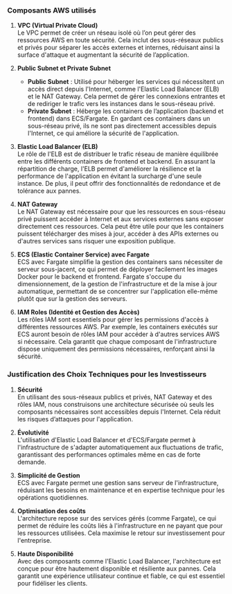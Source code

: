 ### Composants AWS utilisés

1. **VPC (Virtual Private Cloud)**  
   Le VPC permet de créer un réseau isolé où l’on peut gérer des ressources AWS en toute sécurité. Cela inclut des sous-réseaux publics et privés pour séparer les accès externes et internes, réduisant ainsi la surface d'attaque et augmentant la sécurité de l’application.

2. **Public Subnet et Private Subnet**  
   - **Public Subnet** : Utilisé pour héberger les services qui nécessitent un accès direct depuis l'Internet, comme l'Elastic Load Balancer (ELB) et le NAT Gateway. Cela permet de gérer les connexions entrantes et de rediriger le trafic vers les instances dans le sous-réseau privé.
   - **Private Subnet** : Héberge les containers de l’application (backend et frontend) dans ECS/Fargate. En gardant ces containers dans un sous-réseau privé, ils ne sont pas directement accessibles depuis l'Internet, ce qui améliore la sécurité de l'application.

3. **Elastic Load Balancer (ELB)**  
   Le rôle de l'ELB est de distribuer le trafic réseau de manière équilibrée entre les différents containers de frontend et backend. En assurant la répartition de charge, l'ELB permet d'améliorer la résilience et la performance de l'application en évitant la surcharge d'une seule instance. De plus, il peut offrir des fonctionnalités de redondance et de tolérance aux pannes.

4. **NAT Gateway**  
   Le NAT Gateway est nécessaire pour que les ressources en sous-réseau privé puissent accéder à Internet et aux services externes sans exposer directement ces ressources. Cela peut être utile pour que les containers puissent télécharger des mises à jour, accéder à des APIs externes ou d'autres services sans risquer une exposition publique.

5. **ECS (Elastic Container Service) avec Fargate**  
   ECS avec Fargate simplifie la gestion des containers sans nécessiter de serveur sous-jacent, ce qui permet de déployer facilement les images Docker pour le backend et frontend. Fargate s'occupe du dimensionnement, de la gestion de l'infrastructure et de la mise à jour automatique, permettant de se concentrer sur l'application elle-même plutôt que sur la gestion des serveurs.

6. **IAM Roles (Identité et Gestion des Accès)**  
   Les rôles IAM sont essentiels pour gérer les permissions d'accès à différentes ressources AWS. Par exemple, les containers exécutés sur ECS auront besoin de rôles IAM pour accéder à d'autres services AWS si nécessaire. Cela garantit que chaque composant de l'infrastructure dispose uniquement des permissions nécessaires, renforçant ainsi la sécurité.






### Justification des Choix Techniques pour les Investisseurs

1. **Sécurité**  
   En utilisant des sous-réseaux publics et privés, NAT Gateway et des rôles IAM, nous construisons une architecture sécurisée où seuls les composants nécessaires sont accessibles depuis l'Internet. Cela réduit les risques d’attaques pour l'application.

2. **Évolutivité**  
   L'utilisation d'Elastic Load Balancer et d'ECS/Fargate permet à l'infrastructure de s'adapter automatiquement aux fluctuations de trafic, garantissant des performances optimales même en cas de forte demande.

3. **Simplicité de Gestion**  
   ECS avec Fargate permet une gestion sans serveur de l'infrastructure, réduisant les besoins en maintenance et en expertise technique pour les opérations quotidiennes.

4. **Optimisation des coûts**  
   L'architecture repose sur des services gérés (comme Fargate), ce qui permet de réduire les coûts liés à l'infrastructure en ne payant que pour les ressources utilisées. Cela maximise le retour sur investissement pour l'entreprise.

5. **Haute Disponibilité**  
   Avec des composants comme l'Elastic Load Balancer, l'architecture est conçue pour être hautement disponible et résiliente aux pannes. Cela garantit une expérience utilisateur continue et fiable, ce qui est essentiel pour fidéliser les clients.

